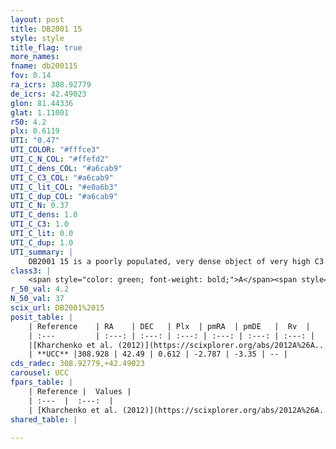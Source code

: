 ```yaml
---
layout: post
title: DB2001 15
style: style
title_flag: true
more_names: 
fname: db200115
fov: 0.14
ra_icrs: 308.92779
de_icrs: 42.49023
glon: 81.44336
glat: 1.11001
r50: 4.2
plx: 0.6119
UTI: "0.47"
UTI_COLOR: "#fffce3"
UTI_C_N_COL: "#ffefd2"
UTI_C_dens_COL: "#a6cab9"
UTI_C_C3_COL: "#a6cab9"
UTI_C_lit_COL: "#e0a6b3"
UTI_C_dup_COL: "#a6cab9"
UTI_C_N: 0.37
UTI_C_dens: 1.0
UTI_C_C3: 1.0
UTI_C_lit: 0.0
UTI_C_dup: 1.0
UTI_summary: |
    DB2001 15 is a poorly populated, very dense object of very high C3 quality. It is rarely studied in the literature, with no articles listed in the last 13 years.
class3: |
    <span style="color: green; font-weight: bold;">A</span><span style="color: green; font-weight: bold;">A</span>
r_50_val: 4.2
N_50_val: 37
scix_url: DB2001%2015
posit_table: |
    | Reference    | RA    | DEC   | Plx  | pmRA  | pmDE   |  Rv  |
    | :---         | :---: | :---: | :---: | :---: | :---: | :---: |
    |[Kharchenko et al. (2012)](https://scixplorer.org/abs/2012A%26A...543A.156K) | 308.846 | 42.368 | -- | -0.26 | -2.26 | -- |
    | **UCC** |308.928 | 42.49 | 0.612 | -2.787 | -3.35 | -- | 
cds_radec: 308.92779,+42.49023
carousel: UCC
fpars_table: |
    | Reference |  Values |
    | :---  |  :---:  |
    | [Kharchenko et al. (2012)](https://scixplorer.org/abs/2012A%26A...543A.156K) | `e_bv=3.144, distance=1728, log_age=6.6` |
shared_table: |
    
---
```

